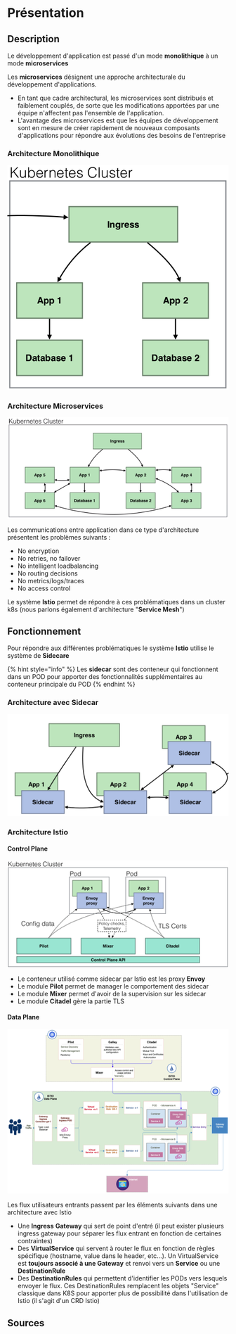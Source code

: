 # Présentation

## Description

Le développement d'application est passé d'un mode **monolithique** à un mode **microservices**

Les **microservices** désignent une approche architecturale du développement d'applications.&#x20;

* En tant que cadre architectural, les microservices sont distribués et faiblement couplés, de sorte que les modifications apportées par une équipe n'affectent pas l'ensemble de l'application.&#x20;
* L'avantage des microservices est que les équipes de développement sont en mesure de créer rapidement de nouveaux composants d'applications pour répondre aux évolutions des besoins de l'entreprise

### Architecture Monolithique

![](<../../.gitbook/assets/Istio--Architecture Monolitique.png>)

### Architecture Microservices

![](<../../.gitbook/assets/Istio--Architecture Microservices.png>)

Les communications entre application dans ce type d'architecture présentent les problèmes suivants :&#x20;

* No encryption&#x20;
* No retries, no failover&#x20;
* No intelligent loadbalancing&#x20;
* No routing decisions&#x20;
* No metrics/logs/traces&#x20;
* No access control

Le système **Istio** permet de répondre à ces problématiques dans un cluster k8s (nous parlons également d'architecture "**Service Mesh**")

## Fonctionnement

Pour répondre aux différentes problématiques le système **Istio** utilise le système de **Sidecare**

{% hint style="info" %}
Les **sidecar** sont des conteneur qui fonctionnent dans un POD pour apporter des fonctionnalités supplémentaires au conteneur principale du POD
{% endhint %}

### Architecture avec Sidecar

![](<../../.gitbook/assets/Istio--Architecture with Sidecar.png>)

### Architecture Istio

#### Control Plane

![](<../../.gitbook/assets/Istio--Architecture Istio.png>)

* Le conteneur utilisé comme sidecar par Istio est les proxy **Envoy**
* Le module **Pilot** permet de manager le comportement des sidecar
* Le module **Mixer** permet d'avoir de la supervision sur les sidecar
* Le module **Citadel** gère la partie TLS

#### Data Plane

![](<../../.gitbook/assets/Istio--Architecture with all component.png>)

Les flux utilisateurs entrants passent par les éléments suivants dans une architecture avec Istio

* Une **Ingress** **Gateway** qui sert de point d'entré (il peut exister plusieurs ingress gateway pour séparer les flux entrant en fonction de certaines contraintes)
* Des **VirtualService** qui servent à router le flux en fonction de règles spécifique (hostname, value dans le header, etc...). Un VirtualService est **toujours associé à une Gateway** et renvoi vers un **Service** ou une **DestinationRule**
* Des **DestinationRules** qui permettent d'identifier les PODs vers lesquels envoyer le flux. Ces DestinationRules remplacent les objets "Service" classique dans K8S pour apporter plus de possibilité dans l'utilisation de Istio (il s'agit d'un CRD Istio)

## Sources
